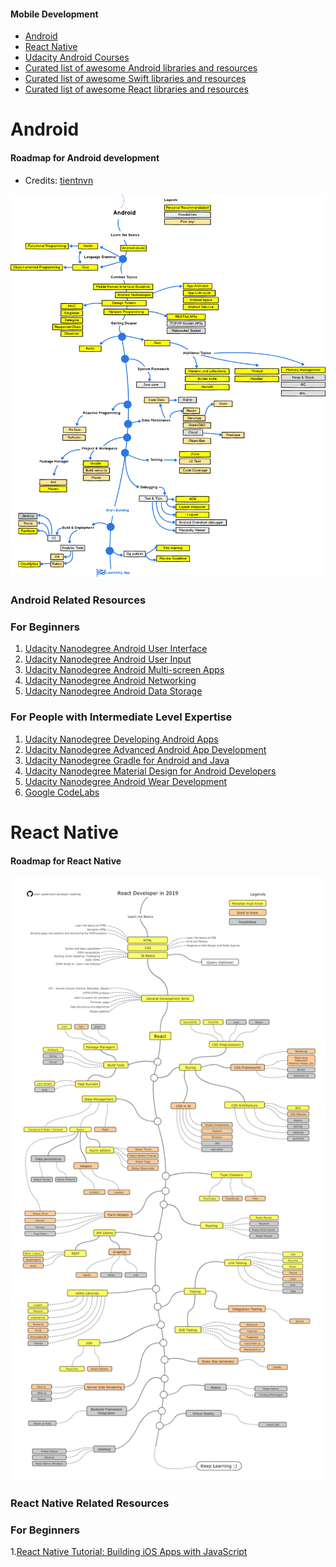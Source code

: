 #### Mobile Development
- [Android](#android)
- [React Native](#react-native)
- [Udacity Android Courses](./UdacityAndroid.md)
- [Curated list of awesome Android libraries and resources](https://github.com/JStumpp/awesome-android) 
- [Curated list of awesome Swift libraries and resources](https://github.com/matteocrippa/awesome-swift) 
- [Curated list of awesome React libraries and resources](https://github.com/jondot/awesome-react-native) 

# Android

#### Roadmap for Android development
- Credits: [tientnvn](https://github.com/tientnvn)

<img src="roadmap_android.png">


### Android Related Resources

### For Beginners

1.  [Udacity Nanodegree Android User Interface](https://www.udacity.com/course/android-basics-user-interface--ud834)
1.  [Udacity Nanodegree Android User Input](https://www.udacity.com/course/android-basics-user-input--ud836)
1.  [Udacity Nanodegree Android Multi-screen Apps](https://www.udacity.com/course/android-basics-multi-screen-apps--ud839)
1.  [Udacity Nanodegree Android Networking](https://www.udacity.com/course/android-basics-networking--ud843)
1.  [Udacity Nanodegree Android Data Storage](https://www.udacity.com/course/android-basics-data-storage--ud845)

### For People with Intermediate Level Expertise

1.  [Udacity Nanodegree Developing Android Apps](https://www.udacity.com/course/new-android-fundamentals--ud851)
1.  [Udacity Nanodegree Advanced Android App Development](https://www.udacity.com/course/advanced-android-app-development--ud855)
1.  [Udacity Nanodegree Gradle for Android and Java](https://www.udacity.com/course/gradle-for-android-and-java--ud867)
1.  [Udacity Nanodegree Material Design for Android Developers](https://www.udacity.com/course/material-design-for-android-developers--ud862)
1.  [Udacity Nanodegree Android Wear Development](https://www.udacity.com/course/android-wear-development--ud875A)
1.  [Google CodeLabs](https://codelabs.developers.google.com/?cat=Android)

# React Native

#### Roadmap for React Native

<img src="roadmap_react_native.png">

### React Native Related Resources

### For Beginners
  1.[React Native Tutorial: Building iOS Apps with JavaScript](https://www.raywenderlich.com/165140/react-native-tutorial-building-ios-android-apps-javascript)

